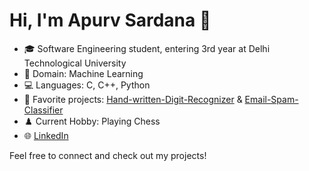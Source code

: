# Hi, I'm Apurv Sardana 👋

- 🎓 Software Engineering student, entering 3rd year at Delhi Technological University
- 🔬 Domain: Machine Learning
- 💻 Languages: C, C++, Python
- 🚀 Favorite projects:
[Hand-written-Digit-Recognizer](https://github.com/ApurvSardana/Hand-written-Digit-Recognizer) & [Email-Spam-Classifier](https://github.com/ApurvSardana/Email-Spam-Classifier)
- ♟️ Current Hobby: Playing Chess
- 🌐 [LinkedIn](https://www.linkedin.com/in/apurv-sardana)

Feel free to connect and check out my projects!
